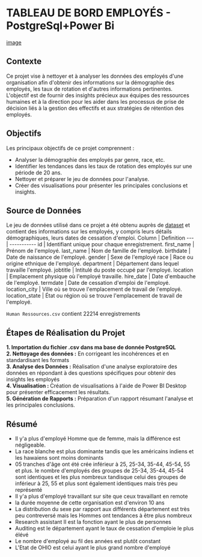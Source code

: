 # TABLEAU DE BORD EMPLOYÉS - PostgreSql+Power Bi
[image](![image](https://github.com/stivinston/Tableau_bord_employes/assets/111785390/4d7a4fc7-38de-47f7-9fa8-fd5e097a6972))
## Contexte
Ce projet vise à nettoyer et à analyser les données des employés d'une organisation afin d'obtenir des informations sur la démographie des employés, les taux de rotation et d'autres informations pertinentes. L'objectif est de fournir des insights précieux aux équipes des ressources humaines et à la direction pour les aider dans les processus de prise de décision liés à la gestion des effectifs et aux stratégies de rétention des employés.
## Objectifs
Les principaux objectifs de ce projet comprennent :

- Analyser la démographie des employés par genre, race, etc.
- Identifier les tendances dans les taux de rotation des employés sur une période de 20 ans.
- Nettoyer et préparer le jeu de données pour l'analyse.
- Créer des visualisations pour présenter les principales conclusions et insights.
## Source de Données
Le jeu de données utilisé dans ce projet a été obtenu auprès de [dataset](https://github.com/stivinston/Tableau_bord_employes/blob/main/Human%20Resources.csv) et contient des informations sur les employés, y compris leurs détails démographiques,  leurs dates de cessation d'emploi.
Column | Definition
--- | -----------
id |  Identifiant unique pour chaque enregistrement.
first_name | Prénom de l'employé.
last_name | Nom de famille de l'employé.
birthdate | Date de naissance de l'employé.
gender | Sexe de l'employé
race |  Race ou origine ethnique de l'employé.
department |  Département dans lequel travaille l'employé.
jobtitle |  Intitulé du poste occupé par l'employé.
location |  Emplacement physique où l'employé travaille.
hire_date | Date d'embauche de l'employé.
termdate | Date de cessation d'emploi de l'employé.
location_city | Ville où se trouve l'emplacement de travail de l'employé.
location_state | État ou région où se trouve l'emplacement de travail de l'employé.

`Human Ressources.csv` contient 22214 enregistrements
## Étapes de Réalisation du Projet
<b>1. Importation du fichier .csv dans ma base de donnée PostgreSQL</b><br>
<b>2. Nettoyage des données :</b> En corrigeant les incohérences et en standardisant les formats<br>
<b>3. Analyse des Données :</b> Réalisation d'une analyse exploratoire des données en répondant à des questions spécifiques pour obtenir des insights les employés<br>
<b>4. Visualisation : </b> Création de visualisations à l'aide de Power BI Desktop pour présenter efficacement les résultats.<br>
<b>5. Génération de Rapports :</b> Préparation d'un rapport résumant l'analyse et les principales conclusions.<br>

## Résumé
- Il y'a plus d'employé Homme que de femme, mais la différence est négligeable.
- La race blanche est plus dominante tandis que les américains indiens et les hawaiens sont moins dominants
- 05 tranches d'âge ont été crée inférieur à 25, 25-34, 35-44, 45-54, 55 et plus. le nombre d'employés des groupes de 25-34, 35-44, 45-54 sont identiques et les plus nombreux tandisque celui des groupes de inférieur à 25, 55 et plus sont également identiques mais très peu représenté
- Il y'a plus d'employé travaillant sur site que ceux travaillant en remote
- la durée moyenne de cette organisation est d'environ 10 ans
- La distribution du sexe par rapport aux différents département est très peu contreversé mais les Hommes ont tendances à être plus nombreux
- Research assistant II est la fonction ayant le plus de personnes
- Auditing est le département ayant le taux de cessation d'emploie le plus élévé
- Le nombre d'employé au fil des années est plutôt constant
- L'Etat de OHIO est celui ayant le plus grand nombre d'employé
